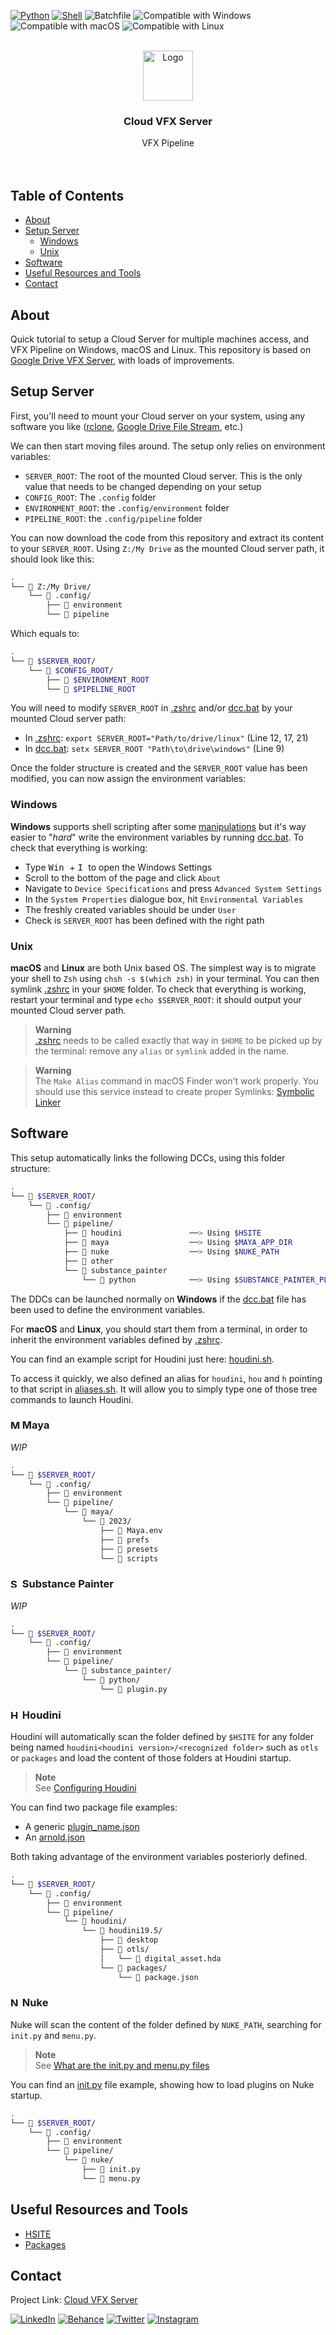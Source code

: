<p align="left">
  <a href="https://www.python.org">
  <img src="https://img.shields.io/badge/-Python-FFD43B?style=for-the-badge&logo=python" alt="Python"/></a> 
  <a href="https://www.qt.io/qt-for-python">
  <img src="https://img.shields.io/badge/-Shell-313131?style=for-the-badge&logo=powershell" alt="Shell"/></a>
  <img src="https://img.shields.io/badge/-Batch-313131?style=for-the-badge&logo=powershell" alt="Batchfile"/></a>
  <img src="https://img.shields.io/badge/-Windows-00A4EF?style=for-the-badge&logo=windows" alt="Compatible with Windows"/></a>
  <img src="https://img.shields.io/badge/-macOS-000000?style=for-the-badge&logo=apple" alt="Compatible with macOS"/></a>
  <img src="https://img.shields.io/badge/-Linux-E95420?style=for-the-badge&logo=linux" alt="Compatible with Linux"/></a> 
</p>

<div id="top"></div>
<!-- PROJECT LOGO -->
<br />
<div align="center">
  <a href="https://github.com/healkeiser/cloud_vfx_server">
    <img src="https://cdn-icons-png.flaticon.com/512/2345/2345350.png" alt="Logo" width="80" >
  </a>

  <h3 align="center">Cloud VFX Server</h3>

  <p align="center">
    VFX Pipeline
    <br />
    <br />
    <br />
  </p>
</div>



<!-- TABLE OF CONTENTS -->
## Table of Contents
<!--ts-->
   * [About](#about)
   * [Setup Server](#setup)
     * [Windows](#windows)
     * [Unix](#unix)
   * [Software](#software)
   * [Useful Resources and Tools](#useful-resources-and-tools)
   * [Contact](#contact)
<!--te-->



<!-- ABOUT -->
## About
Quick tutorial to setup a Cloud Server for multiple machines access, and VFX Pipeline on Windows, macOS and Linux.
This repository is based on [Google Drive VFX Server](https://github.com/healkeiser/google_drive_vfx_server), with loads of improvements.



<!-- SETUP SERVER -->
## Setup Server

First, you'll need to mount your Cloud server on your system, using any software you like ([rclone](https://rclone.org/), [Google Drive File Stream](https://support.google.com/a/answer/7491144?hl=en), etc.)

We can then start moving files around. The setup only relies on environment variables:
 - `SERVER_ROOT`: The root of the mounted Cloud server. This is the only value that needs to be changed depending on your setup
 - `CONFIG_ROOT`: The `.config` folder
 - `ENVIRONMENT_ROOT`: the `.config/environment` folder
 - `PIPELINE_ROOT`: the `.config/pipeline` folder
 
You can now download the code from this repository and extract its content to your `SERVER_ROOT`. Using `Z:/My Drive` as the mounted Cloud server path, it should look like this: 

``` bash
.
└── 📁 Z:/My Drive/
    └── 📁 .config/
        ├── 📁 environment
        └── 📁 pipeline
```

Which equals to:

``` bash
.
└── 📁 $SERVER_ROOT/
    └── 📁 $CONFIG_ROOT/
        ├── 📁 $ENVIRONMENT_ROOT
        └── 📁 $PIPELINE_ROOT
```

You will need to modify `SERVER_ROOT` in [.zshrc](.config/environment/unix/.zshrc) and/or [dcc.bat](.config/environment/windows/dcc.bat) by your mounted Cloud server path:
- In [.zshrc](.config/environment/unix/.zshrc): `export SERVER_ROOT="Path/to/drive/linux"` (Line 12, 17, 21)
- In [dcc.bat](.config/environment/windows/dcc.bat): `setx SERVER_ROOT "Path\to\drive\windows"` (Line 9)

Once the folder structure is created and the `SERVER_ROOT` value has been modified, you can now assign the environment variables:
 
### Windows

**Windows** supports shell scripting after some [manipulations](https://walterteng.com/using-zsh-on-windows) but it's way easier to "*hard*" write the environment variables by running [dcc.bat](.config/environment/windows/dcc.bat).
To check that everything is working:
- Type <kbd> Win </kbd> + <kbd> I </kbd> to open the Windows Settings
- Scroll to the bottom of the page and click `About`
- Navigate to `Device Specifications` and press `Advanced System Settings`
- In the `System Properties` dialogue box, hit `Environmental Variables`
- The freshly created variables should be under `User`
- Check is `SERVER_ROOT` has been defined with the right path

### Unix

**macOS** and **Linux** are both Unix based OS. 
The simplest way is to migrate your shell to `Zsh` using `chsh -s $(which zsh)` in your terminal.
You can then symlink [.zshrc](.config/environment/unix/.zshrc) in your `$HOME` folder.
To check that everything is working, restart your terminal and type `echo $SERVER_ROOT`: it should output your mounted Cloud server path.

> **Warning**<br>
> [.zshrc](.config/environment/unix/.zshrc) needs to be called exactly that way in `$HOME` to be picked up by the terminal: remove any `alias` or `symlink` added in the name.

> **Warning**<br>
> The `Make Alias` command in macOS Finder won't work properly. You should use this service instead to create proper Symlinks: [Symbolic Linker](https://github.com/nickzman/symboliclinker/releases)



<!-- SOFTWARE -->
## Software
This setup automatically links the following DCCs, using this folder structure:

``` bash
.
└── 📁 $SERVER_ROOT/
    └── 📁 .config/
        ├── 📁 environment
        └── 📁 pipeline/
            ├── 📁 houdini               ──> Using $HSITE
            ├── 📁 maya                  ──> Using $MAYA_APP_DIR
            ├── 📁 nuke                  ──> Using $NUKE_PATH
            ├── 📁 other   
            └── 📁 substance_painter     
                └── 📁 python            ──> Using $SUBSTANCE_PAINTER_PLUGINS_PATH
```

The DDCs can be launched normally on **Windows** if the [dcc.bat](.config/environment/windows/dcc.bat) file has been used to define the environment variables. 

For **macOS** and **Linux**, you should start them from a terminal, in order to inherit the environment variables defined by [.zshrc](.config/environment/unix/.zshrc). 

You can find an example script for Houdini just here: [houdini.sh](.config/environment/unix/houdini.sh).

To access it quickly, we also defined an alias for `houdini`, `hou` and `h` pointing to that script in [aliases.sh](.config/environment/unix/aliases.sh). It will allow you to simply type one of those tree commands to launch Houdini.

### <img src="https://cdn.worldvectorlogo.com/logos/maya-2017.svg" alt="Maya" width="15"/> Maya

*WIP*

``` bash
.
└── 📁 $SERVER_ROOT/
    └── 📁 .config/
        ├── 📁 environment
        └── 📁 pipeline/
            └── 📁 maya/
                └── 📁 2023/
                    ├── 📄 Maya.env
                    ├── 📁 prefs
                    ├── 📁 presets
                    └── 📁 scripts
```

### <img src="https://cdn.worldvectorlogo.com/logos/substance-painter.svg" alt="Substance" width="15"/> Substance Painter

*WIP*

``` bash
.
└── 📁 $SERVER_ROOT/
    └── 📁 .config/
        ├── 📁 environment
        └── 📁 pipeline/
            └── 📁 substance_painter/
                └── 📁 python/
                    └── 📄 plugin.py
```

### <img src="https://secure.meetupstatic.com/photos/event/b/9/f/6/600_494327606.jpeg" alt="Houdini" width="15"/> Houdini

Houdini will automatically scan the folder defined by `$HSITE` for any folder being named `houdini<houdini version>/<recognized folder>` such as `otls` or `packages` and load the content of those folders at Houdini startup.

> **Note**<br>
> See [Configuring Houdini](https://www.sidefx.com/docs/houdini/basics/config.html#path)

You can find two package file examples:
- A generic [plugin_name.json](.config/pipeline/houdini/houdini19.5/packages/plugin_name.json)
- An [arnold.json](.config/pipeline/houdini/houdini19.5/packages/arnold.json)

Both taking advantage of the environment variables posteriorly defined.

``` bash
.
└── 📁 $SERVER_ROOT/
    └── 📁 .config/
        ├── 📁 environment
        └── 📁 pipeline/
            └── 📁 houdini/
                └── 📁 houdini19.5/
                    ├── 📁 desktop
                    ├── 📁 otls/
                    │   └── 📄 digital_asset.hda
                    └── 📁 packages/
                        └── 📄 package.json
```

### <img src="https://www.foundry.com/sites/default/files/2021-03/ICON_NUKE-rgb-yellow-01.png" alt="Nuke" width="15"/> Nuke

Nuke will scan the content of the folder defined by `NUKE_PATH`, searching for `init.py` and `menu.py`.

> **Note**<br>
> See [What are the init.py and menu.py files](https://support.foundry.com/hc/en-us/articles/360003811839-Q100490-What-are-the-init-py-and-menu-py-files)

You can find an [init.py](.config/pipeline/nuke/init.py) file example, showing how to load plugins on Nuke startup.

``` bash
.
└── 📁 $SERVER_ROOT/
    └── 📁 .config/
        ├── 📁 environment
        └── 📁 pipeline/
            └── 📁 nuke/
                ├── 📄 init.py
                └── 📄 menu.py
```



<!-- RESSOURCES -->
## Useful Resources and Tools
- [HSITE](https://www.sidefx.com/docs/houdini/basics/config.html "SideFX: $HSITE")
- [Packages](https://www.sidefx.com/docs/houdini/ref/plugins.html "SideFX: Packages")



<!-- CONTACT -->
## Contact

Project Link: [Cloud VFX Server](https://github.com/healkeiser/cloud_vfx_server)

<p align='left'>
  <a href="https://www.linkedin.com/in/valentin-beaumont">
  <img src="https://img.shields.io/badge/-LinkedIn-0A66C2?style=for-the-badge&logo=linkedin" alt="LinkedIn"/></a> 
  <a href="https://www.behance.net/el1ven">
  <img src="https://img.shields.io/badge/-Behance-313131?style=for-the-badge&logo=behance" alt="Behance"/></a> 
  <a href="https://twitter.com/valentinbeaumon">
  <img src="https://img.shields.io/badge/-Twitter-E1E8ED?style=for-the-badge&logo=twitter" alt="Twitter"/></a> 
  <a href="https://www.instagram.com/val.beaumontart">
  <img src="https://img.shields.io/badge/-Instagram-85255b?style=for-the-badge&logo=instagram" alt="Instagram"/></a>  
</p>
